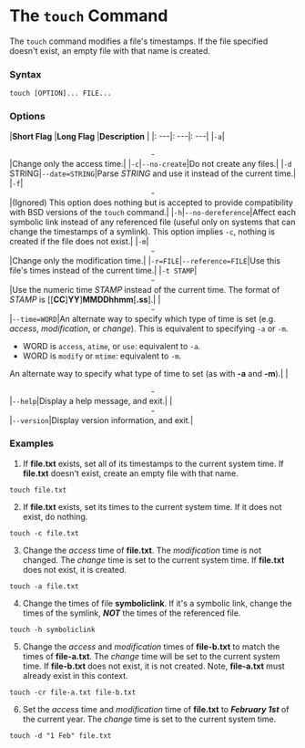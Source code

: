 # The `touch` Command
The `touch` command modifies a file's timestamps. If the file specified doesn't exist, an empty file with that name is created.


### Syntax
```
touch [OPTION]... FILE...
```

### Options
|**Short Flag** |**Long Flag** |**Description** |
|: ---|: ---|: ---|
|`-a`|<center>-</center>|Change only the access time.|
|`-c`|`--no-create`|Do not create any files.|
|`-d` STRING|`--date=STRING`|Parse *STRING* and use it instead of the current time.|
|`-f`|<center>-</center>|(Ignored) This option does nothing but is accepted to provide compatibility with BSD versions of the `touch` command.|
|`-h`|`--no-dereference`|Affect each symbolic link instead of any referenced file (useful only on systems that can change the timestamps of a symlink). This option implies `-c`, nothing is created if the file does not exist.|
|`-m`|<center>-</center>|Change only the modification time.|
|`-r=FILE`|`--reference=FILE`|Use this file's times instead of the current time.|
|`-t STAMP`|<center>-</center>|Use the numeric time  *STAMP*  instead of the current time. The format of *STAMP*  is [[**CC**]**YY**]**MMDDhhmm**[**.ss**].|
|<center>-</center>|`--time=WORD`|An alternate way to specify which type of time is set (e.g. *access*, *modification*, or *change*). This is equivalent to specifying `-a` or `-m`.

- WORD is `access`, `atime`, or `use`: equivalent to `-a`.
- WORD is `modify` or `mtime`: equivalent to `-m`.

An alternate way to specify what type of time to set (as with  **-a**  and  **-m**).|
|<center>-</center>|`--help`|Display a help message, and exit.|
|<center>-</center>|`--version`|Display version information, and exit.|

### Examples
1. If **file.txt** exists, set all of its timestamps to the current system time. If **file.txt** doesn't exist, create an empty file with that name.
```
touch file.txt
```

2. If **file.txt** exists, set its times to the current system time. If it does not exist, do nothing.
```
touch -c file.txt
```

3. Change the *access* time of **file.txt**. The *modification* time is not changed. The *change* time is set to the current system time. If **file.txt** does not exist, it is created.
```
touch -a file.txt
```

4. Change the times of file **symboliclink**. If it's a symbolic link, change the times of the symlink, ***NOT*** the times of the referenced file.
```
touch -h symboliclink
```

5. Change the *access* and *modification* times of **file-b.txt** to match the times of **file-a.txt**. The *change* time will be set to the current system time. If **file-b.txt** does not exist, it is not created. Note, **file-a.txt** must already exist in this context.
```
touch -cr file-a.txt file-b.txt
```

6. Set the *access* time and *modification* time of **file.txt** to ***February 1st*** of the current year. The *change* time is set to the current system time.
```
touch -d "1 Feb" file.txt
```
